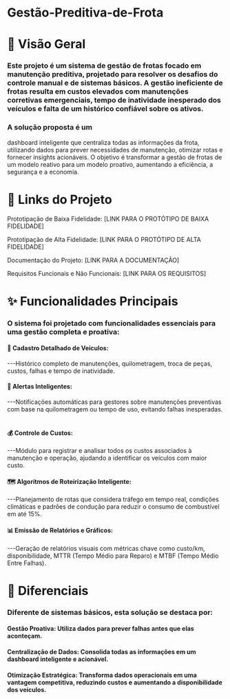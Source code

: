 # Gestão-Preditiva-de-Frota

# 📖 Visão Geral
### Este projeto é um sistema de gestão de frotas focado em manutenção preditiva, projetado para resolver os desafios do controle manual e de sistemas básicos. A gestão ineficiente de frotas resulta em custos elevados com manutenções corretivas emergenciais, tempo de inatividade inesperado dos veículos e falta de um histórico confiável sobre os ativos.   

### A solução proposta é um 
dashboard inteligente que centraliza todas as informações da frota, utilizando dados para prever necessidades de manutenção, otimizar rotas e fornecer insights acionáveis. O objetivo é transformar a gestão de frotas de um modelo reativo para um modelo proativo, aumentando a eficiência, a segurança e a economia.

# 🔗 Links do Projeto
Prototipação de Baixa Fidelidade: [LINK PARA O PROTÓTIPO DE BAIXA FIDELIDADE]

Prototipação de Alta Fidelidade: [LINK PARA O PROTÓTIPO DE ALTA FIDELIDADE]

Documentação do Projeto: [LINK PARA A DOCUMENTAÇÃO]

Requisitos Funcionais e Não Funcionais: [LINK PARA OS REQUISITOS]

# ✨ Funcionalidades Principais
### O sistema foi projetado com funcionalidades essenciais para uma gestão completa e proativa:

#### 📝 Cadastro Detalhado de Veículos:

---Histórico completo de manutenções, quilometragem, troca de peças, custos, falhas e tempo de inatividade.   

#### 🔔 Alertas Inteligentes:

---Notificações automáticas para gestores sobre manutenções preventivas com base na quilometragem ou tempo de uso, evitando falhas inesperadas.   

#### 💰 Controle de Custos:

---Módulo para registrar e analisar todos os custos associados à manutenção e operação, ajudando a identificar os veículos com maior custo.   

#### 🗺️ Algoritmos de Roteirização Inteligente:

---Planejamento de rotas que considera tráfego em tempo real, condições climáticas e padrões de condução para reduzir o consumo de combustível em até 15%.   

#### 📊 Emissão de Relatórios e Gráficos:

---Geração de relatórios visuais com métricas chave como custo/km, disponibilidade, MTTR (Tempo Médio para Reparo) e MTBF (Tempo Médio Entre Falhas).   

# 🚀 Diferenciais
### Diferente de sistemas básicos, esta solução se destaca por:

#### Gestão Proativa: Utiliza dados para prever falhas antes que elas aconteçam.   

#### Centralização de Dados: Consolida todas as informações em um dashboard inteligente e acionável.   

#### Otimização Estratégica: Transforma dados operacionais em uma vantagem competitiva, reduzindo custos e aumentando a disponibilidade dos veículos. 
